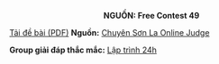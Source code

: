**<center>NGUỒN: Free Contest 49</center>**

[Tải đề bài (PDF)](/statements/2272/NUMBERS.pdf)
**Nguồn:** [Chuyên Sơn La Online Judge](http://csloj.ddns.net/)

**Group giải đáp thắc mắc:** [Lập trình 24h](https://www.facebook.com/groups/1386904321519984)